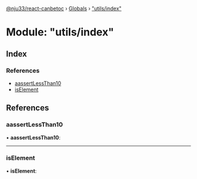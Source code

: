 [@nju33/react-canbetoc](../README.md) › [Globals](../globals.md) › ["utils/index"](_utils_index_.md)

# Module: "utils/index"

## Index

### References

* [aassertLessThan10](_utils_index_.md#aassertlessthan10)
* [isElement](_utils_index_.md#iselement)

## References

###  aassertLessThan10

• **aassertLessThan10**:

___

###  isElement

• **isElement**:
